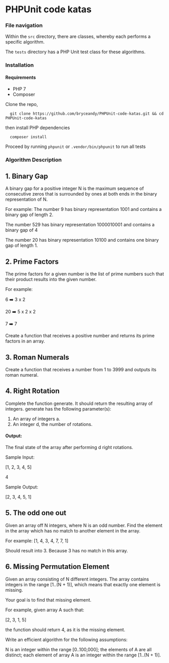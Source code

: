 # PHPUnit code katas

### File navigation
Within the <code>src</code> directory, there are classes, whereby each performs a specific algorithm.

The <code>tests</code> directory has a PHP Unit test class for these algorithms.

### Installation

#### Requirements
- PHP 7
- Composer

Clone the repo,

```
  git clone https://github.com/bryceandy/PHPUnit-code-katas.git && cd PHPUnit-code-katas
```

then install PHP dependencies

```
  composer install
```

Proceed by running <code>phpunit</code> or <code>.vendor/bin/phpunit</code> to run all tests

### Algorithm Description

## 1. Binary Gap

A binary gap for a positive integer N is the maximum sequence of consecutive zeros that is surrounded by ones at both
ends in the binary representation of N. 

For example:
The number 9 has binary representation 1001 and contains a binary gap of length 2. 

The number 529 has binary representation 1000010001 and contains a binary gap of 4

The number 20 has binary representation 10100 and contains one binary gap of length 1.

## 2. Prime Factors

The prime factors for a given number is the list of prime numbers such that their product results into the given number.

For example:

6 ➡️ 3 x 2 

20 ➡️ 5 x 2 x 2

7 ➡️ 7

Create a function that receives a positive number and returns its prime factors in an array.

## 3. Roman Numerals

Create a function that receives a number from 1 to 3999 and outputs its roman numeral.

## 4. Right Rotation

Complete the function generate. It should return the resulting array of integers.
generate has the following parameter(s):

1. An array of integers a.
2. An integer d, the number of rotations.

#### Output:

The final state of the array after performing d right rotations.

Sample Input:

[1, 2, 3, 4, 5]

4

Sample Output:

[2, 3, 4, 5, 1]

## 5. The odd one out

Given an array off N integers, where N is an odd number. Find the element in the array which has no match to another element
in the array.

For example:
[1, 4, 3, 4, 7, 7, 1] 

Should result into 3. Because 3 has no match in this array.

## 6. Missing Permutation Element

Given an array consisting of N different integers. The array contains integers in the range [1..(N + 1)], which means
that exactly one element is missing.

Your goal is to find that missing element.

For example, given array A such that:

[2, 3, 1, 5]

the function should return 4, as it is the missing element.

Write an efficient algorithm for the following assumptions:

N is an integer within the range [0..100,000];
the elements of A are all distinct;
each element of array A is an integer within the range [1..(N + 1)].
